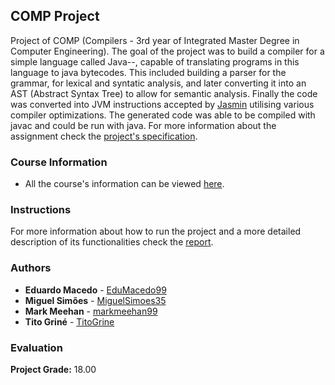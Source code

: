 ## COMP Project

Project of COMP (Compilers - 3rd year of Integrated Master Degree in Computer Engineering).
The goal of the project was to build a compiler for a simple language called Java--, capable of translating programs in this language to java bytecodes. This included building a parser for the grammar, for lexical and syntatic analysis, and later converting it into an AST (Abstract Syntax Tree) to allow for semantic analysis. Finally the code was converted into JVM instructions accepted by [Jasmin](http://jasmin.sourceforge.net/) utilising various compiler optimizations. The generated code was able to be compiled with javac and could be run with java. For more information about the assignment check the [project's specification](https://github.com/TitoGrine/COMP_Project/blob/master/docs/Project%20Specification.pdf).

### Course Information

* All the course's information can be viewed [here](https://sigarra.up.pt/feup/en/ucurr_geral.ficha_uc_view?pv_ocorrencia_id=436448).

### Instructions

For more information about how to run the project and a more detailed description of its functionalities check the [report](docs/Report.md).

### Authors

* **Eduardo Macedo** - [EduMacedo99](https://github.com/EduMacedo99)
* **Miguel Simões** - [MiguelSimoes35](https://github.com/MiguelSimoes35)
* **Mark Meehan** - [markmeehan99](https://github.com/markmeehan99)
* **Tito Griné** - [TitoGrine](https://github.com/TitoGrine)

### Evaluation

**Project Grade:** 18.00
